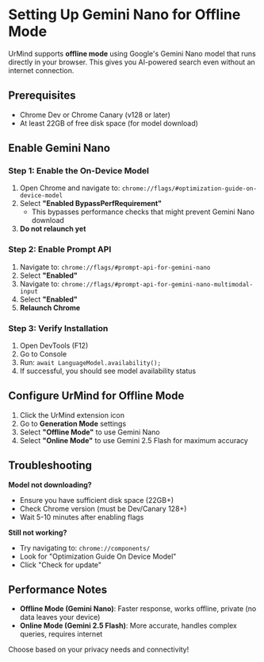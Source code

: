 # Setting Up Gemini Nano for Offline Mode

UrMind supports **offline mode** using Google's Gemini Nano model that runs directly in your browser. This gives you AI-powered search even without an internet connection.

## Prerequisites

- Chrome Dev or Chrome Canary (v128 or later)
- At least 22GB of free disk space (for model download)

## Enable Gemini Nano

### Step 1: Enable the On-Device Model

1. Open Chrome and navigate to: `chrome://flags/#optimization-guide-on-device-model`
2. Select **"Enabled BypassPerfRequirement"**
   - This bypasses performance checks that might prevent Gemini Nano download
3. **Do not relaunch yet**

### Step 2: Enable Prompt API

1. Navigate to: `chrome://flags/#prompt-api-for-gemini-nano`
2. Select **"Enabled"**
3. Navigate to: `chrome://flags/#prompt-api-for-gemini-nano-multimodal-input`
4. Select **"Enabled"**
5. **Relaunch Chrome**

### Step 3: Verify Installation

1. Open DevTools (F12)
2. Go to Console
3. Run: `await LanguageModel.availability();`
4. If successful, you should see model availability status

## Configure UrMind for Offline Mode

1. Click the UrMind extension icon
2. Go to **Generation Mode** settings
3. Select **"Offline Mode"** to use Gemini Nano
4. Select **"Online Mode"** to use Gemini 2.5 Flash for maximum accuracy

## Troubleshooting

**Model not downloading?**

- Ensure you have sufficient disk space (22GB+)
- Check Chrome version (must be Dev/Canary 128+)
- Wait 5-10 minutes after enabling flags

**Still not working?**

- Try navigating to: `chrome://components/`
- Look for "Optimization Guide On Device Model"
- Click "Check for update"

## Performance Notes

- **Offline Mode (Gemini Nano)**: Faster response, works offline, private (no data leaves your device)
- **Online Mode (Gemini 2.5 Flash)**: More accurate, handles complex queries, requires internet

Choose based on your privacy needs and connectivity!
